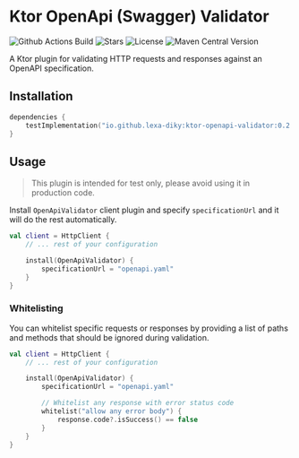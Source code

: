 # Ktor OpenApi (Swagger) Validator

![Github Actions Build](https://img.shields.io/github/actions/workflow/status/lexa-diky/ktor-openapi-validator/build.yml)
![Stars](https://img.shields.io/github/stars/lexa-diky/ktor-openapi-validator)
![License](https://img.shields.io/github/license/lexa-diky/ktor-openapi-validator)
![Maven Central Version](https://img.shields.io/maven-central/v/io.github.lexa-diky/ktor-openapi-validator)

A Ktor plugin for validating HTTP requests and responses against an OpenAPI specification.

## Installation

```kotlin
dependencies {
    testImplementation("io.github.lexa-diky:ktor-openapi-validator:0.2.0")
}
```

## Usage

> This plugin is intended for test only, please avoid using it in production code.

Install `OpenApiValidator` client plugin and specify `specificationUrl` and it will do the rest automatically.

```kotlin
val client = HttpClient {
    // ... rest of your configuration

    install(OpenApiValidator) {
        specificationUrl = "openapi.yaml"
    }
}
```

### Whitelisting

You can whitelist specific requests or responses by providing a list of paths and methods that should be ignored during
validation.

```kotlin
val client = HttpClient {
    // ... rest of your configuration

    install(OpenApiValidator) {
        specificationUrl = "openapi.yaml"

        // Whitelist any response with error status code
        whitelist("allow any error body") {
            response.code?.isSuccess() == false
        }
    }
}
```